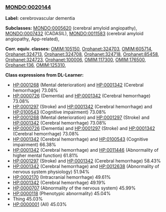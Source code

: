 
### [MONDO:0020144](http://purl.obolibrary.org/obo/MONDO_0020144)
**Label:** cerebrovascular dementia

**Subclasses:** [MONDO:0005620](http://purl.obolibrary.org/obo/MONDO_0005620) (cerebral amyloid angiopathy), [MONDO:0007432](http://purl.obolibrary.org/obo/MONDO_0007432) (CADASIL), [MONDO:0011583](http://purl.obolibrary.org/obo/MONDO_0011583) (cerebral amyloid angiopathy, App-related), 

**Corr. equiv. classes:** [OMIM:105150](http://purl.obolibrary.org/obo/OMIM_105150), [Orphanet:324703](http://www.orpha.net/ORDO/Orphanet_324703), [OMIM:605714](http://purl.obolibrary.org/obo/OMIM_605714), [Orphanet:324713](http://www.orpha.net/ORDO/Orphanet_324713), [Orphanet:324708](http://www.orpha.net/ORDO/Orphanet_324708), [Orphanet:324718](http://www.orpha.net/ORDO/Orphanet_324718), [Orphanet:85458](http://www.orpha.net/ORDO/Orphanet_85458), [Orphanet:324723](http://www.orpha.net/ORDO/Orphanet_324723), [Orphanet:100006](http://www.orpha.net/ORDO/Orphanet_100006), [OMIM:117300](http://purl.obolibrary.org/obo/OMIM_117300), [OMIM:176500](http://purl.obolibrary.org/obo/OMIM_176500), [Orphanet:136](http://www.orpha.net/ORDO/Orphanet_136), [OMIM:125310](http://purl.obolibrary.org/obo/OMIM_125310), 

**Class expressions from DL-Learner:**

- [HP:0001268](http://purl.obolibrary.org/obo/HP_0001268) (Mental deterioration) and [HP:0001342](http://purl.obolibrary.org/obo/HP_0001342) (Cerebral hemorrhage) 73.08%
- [HP:0000726](http://purl.obolibrary.org/obo/HP_0000726) (Dementia) and [HP:0001342](http://purl.obolibrary.org/obo/HP_0001342) (Cerebral hemorrhage) 73.08%
- [HP:0001297](http://purl.obolibrary.org/obo/HP_0001297) (Stroke) and [HP:0001342](http://purl.obolibrary.org/obo/HP_0001342) (Cerebral hemorrhage) and [HP:0100543](http://purl.obolibrary.org/obo/HP_0100543) (Cognitive impairment) 73.08%
- [HP:0001268](http://purl.obolibrary.org/obo/HP_0001268) (Mental deterioration) and [HP:0001297](http://purl.obolibrary.org/obo/HP_0001297) (Stroke) and [HP:0001342](http://purl.obolibrary.org/obo/HP_0001342) (Cerebral hemorrhage) 73.08%
- [HP:0000726](http://purl.obolibrary.org/obo/HP_0000726) (Dementia) and [HP:0001297](http://purl.obolibrary.org/obo/HP_0001297) (Stroke) and [HP:0001342](http://purl.obolibrary.org/obo/HP_0001342) (Cerebral hemorrhage) 73.08%
- [HP:0001342](http://purl.obolibrary.org/obo/HP_0001342) (Cerebral hemorrhage) and [HP:0100543](http://purl.obolibrary.org/obo/HP_0100543) (Cognitive impairment) 66.38%
- [HP:0001342](http://purl.obolibrary.org/obo/HP_0001342) (Cerebral hemorrhage) and [HP:0011446](http://purl.obolibrary.org/obo/HP_0011446) (Abnormality of higher mental function) 61.81%
- [HP:0001297](http://purl.obolibrary.org/obo/HP_0001297) (Stroke) and [HP:0001342](http://purl.obolibrary.org/obo/HP_0001342) (Cerebral hemorrhage) 58.43%
- [HP:0001342](http://purl.obolibrary.org/obo/HP_0001342) (Cerebral hemorrhage) and [HP:0012638](http://purl.obolibrary.org/obo/HP_0012638) (Abnormality of nervous system physiology) 51.94%
- [HP:0002170](http://purl.obolibrary.org/obo/HP_0002170) (Intracranial hemorrhage) 49.61%
- [HP:0001342](http://purl.obolibrary.org/obo/HP_0001342) (Cerebral hemorrhage) 49.19%
- [HP:0000707](http://purl.obolibrary.org/obo/HP_0000707) (Abnormality of the nervous system) 45.99%
- [HP:0000118](http://purl.obolibrary.org/obo/HP_0000118) (Phenotypic abnormality) 45.04%
- Thing 45.03%
- [HP:0000001](http://purl.obolibrary.org/obo/HP_0000001) (All) 45.03%


